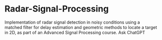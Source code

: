 # Radar-Signal-Processing
Implementation of radar signal detection in noisy conditions using a matched filter for delay estimation and geometric methods to locate a target in 2D, as part of an Advanced Signal Processing course.         Ask ChatGPT
